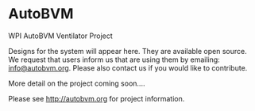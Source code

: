# AutoBVM
WPI AutoBVM Ventilator Project

Designs for the system will appear here. They are available open source. We request that users inform us that are using them by emailing: info@autobvm.org. Please also contact us if you would like to contribute.

More detail on the project coming soon....

Please see http://autobvm.org for project information.
